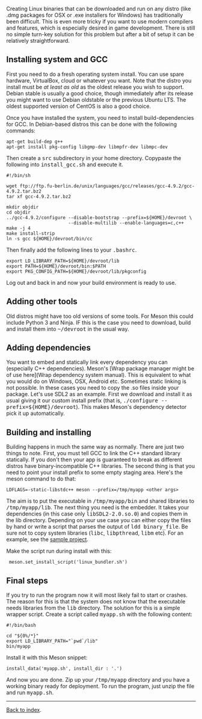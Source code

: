 Creating Linux binaries that can be downloaded and run on any distro (like .dmg packages for OSX or .exe installers for Windows) has traditionally been difficult. This is even more tricky if you want to use modern compilers and features, which is especially desired in game development. There is still no simple turn-key solution for this problem but after a bit of setup it can be relatively straightforward.

## Installing system and GCC

First you need to do a fresh operating system install. You can use spare hardware, VirtualBox, cloud or whatever you want. Note that the distro you install must be *at least as old* as the oldest release you wish to support. Debian stable is usually a good choice, though immediately after its release you might want to use Debian oldstable or the previous Ubuntu LTS. The oldest supported version of CentOS is also a good choice.

Once you have installed the system, you need to install build-dependencies for GCC. In Debian-based distros this can be done with the following commands:

    apt-get build-dep g++
    apt-get install pkg-config libgmp-dev libmpfr-dev libmpc-dev

Then create a <tt>src</tt> subdirectory in your home directory. Copypaste the following into <tt>install_gcc.sh</tt> and execute it.

    #!/bin/sh

    wget ftp://ftp.fu-berlin.de/unix/languages/gcc/releases/gcc-4.9.2/gcc-4.9.2.tar.bz2
    tar xf gcc-4.9.2.tar.bz2

    mkdir objdir
    cd objdir
    ../gcc-4.9.2/configure --disable-bootstrap --prefix=${HOME}/devroot \
                           --disable-multilib --enable-languages=c,c++
    make -j 4
    make install-strip
    ln -s gcc ${HOME}/devroot/bin/cc

Then finally add the following lines to your <tt>.bashrc</tt>.

    export LD_LIBRARY_PATH=${HOME}/devroot/lib
    export PATH=${HOME}/devroot/bin:$PATH
    export PKG_CONFIG_PATH=${HOME}/devroot/lib/pkgconfig

Log out and back in and now your build environment is ready to use.

## Adding other tools

Old distros might have too old versions of some tools. For Meson this could include Python 3 and Ninja. IF this is the case you need to download, build and install them into <tt>~/devroot</tt> in the usual way.

## Adding dependencies

You want to embed and statically link every dependency you can (especially C++ dependencies). Meson's [Wrap package manager might be of use here](Wrap dependency system manual). This is equivalent to what you would do on Windows, OSX, Android etc. Sometimes static linking is not possible. In these cases you need to copy the .so files inside your package. Let's use SDL2 as an example. First we download and install it as usual giving it our custom install prefix (that is, <tt>./configure --prefix=${HOME}/devroot</tt>). This makes Meson's dependency detector pick it up automatically.

## Building and installing

Building happens in much the same way as normally. There are just two things to note. First, you must tell GCC to link the C++ standard library statically. If you don't then your app is guaranteed to break as different distros have binary-incompatible C++ libraries. The second thing is that you need to point your install prefix to some empty staging area. Here's the meson command to do that:

    LDFLAGS=-static-libstdc++ meson --prefix=/tmp/myapp <other args>

The aim is to put the executable in <tt>/tmp/myapp/bin</tt> and shared libraries to <tt>/tmp/myapp/lib</tt>. The next thing you need is the embedder. It takes your dependencies (in this case only <tt>libSDL2-2.0.so.0</tt>) and copies them in the lib directory. Depending on your use case you can either copy the files by hand or write a script that parses the output of <tt>ldd binary_file</tt>. Be sure not to copy system libraries (<tt>libc</tt>, <tt>libpthread</tt>, <tt>libm</tt> etc). For an example, see the [sample project](https://github.com/jpakkane/meson/tree/master/manual%20tests/3%20standalone%20binaries).

Make the script run during install with this:

     meson.set_install_script('linux_bundler.sh')

## Final steps

If you try to run the program now it will most likely fail to start or crashes. The reason for this is that the system does not know that the executable needs libraries from the <tt>lib</tt> directory. The solution for this is a simple wrapper script. Create a script called <tt>myapp.sh</tt> with the following content:

    #!/bin/bash

    cd "${0%/*}"
    export LD_LIBRARY_PATH="`pwd`/lib"
    bin/myapp

Install it with this Meson snippet:

    install_data('myapp.sh', install_dir : '.')

And now you are done. Zip up your <tt>/tmp/myapp</tt> directory and you have a working binary ready for deployment. To run the program, just unzip the file and run <tt>myapp.sh</tt>.
 
---

[Back to index](Manual).